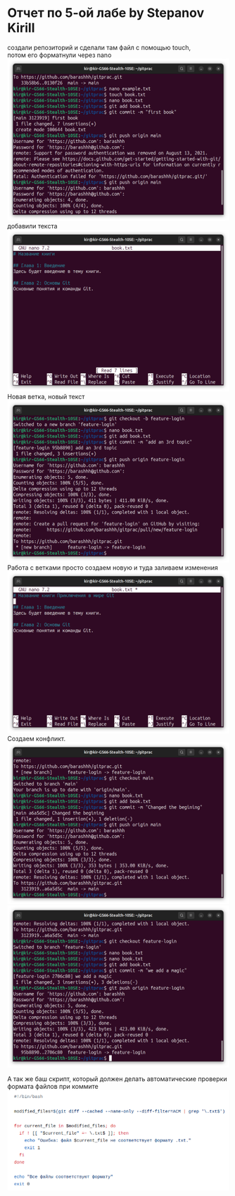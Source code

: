 # Отчет по 5-ой лабе by Stepanov Kirill  
создали репозиторий и сделали там файл с помощью touch,  
потом его форматнули через nano
![Screen6](Screen6.png)  
добавили текста
![Screen7](Screen7.png) 
Новая ветка, новый текст  
![Screen8](Screen8.png)  
Работа с ветками просто создаем новую и туда заливаем изменения
![Screen9](Screen9.png)  
Создаем конфликт.
![Screen10](Screen10.png)  
![Screen11](Screen11.png)  

А так же баш скрипт, который должен делать автоматические проверки формата файлов при коммите  
![Screen](Screen.png)
